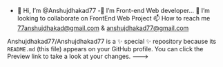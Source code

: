 - 👋 Hi, I’m @Anshujdhakad77
-🌱 I’m Front-end Web developer...
💞️ I’m looking to collaborate on FrontEnd Web Project
📫 How to reach me 77anshujdhakad@gmail.com  & anshujdhakad77@gmail.com

Anshujdhakad77/Anshujdhakad77 is a ✨ special ✨ repository because its `README.md` (this file) appears on your GitHub profile.
You can click the Preview link to take a look at your changes.
--->
